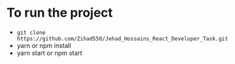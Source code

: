# To run the project
- ` git clone https://github.com/Zihad550/Jehad_Hossains_React_Developer_Task.git `
- yarn or npm install 
- yarn start or npm start